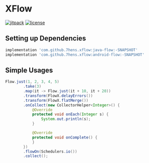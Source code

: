 # XFlow

[![jitpack](https://jitpack.io/v/7hens/xflow.svg)](https://jitpack.io/#7hens/xflow)
[![license](https://img.shields.io/github/license/7hens/xflow.svg)](https://github.com/7hens/xflow/blob/master/LICENSE)

## Setting up Dependencies

```groovy
implementation 'com.github.7hens.xflow:java-flow:-SNAPSHOT'
implementation 'com.github.7hens.xflow:android-flow:-SNAPSHOT'
```

## Simple Usages

```java
Flow.just(1, 2, 3, 4, 5)
        .take(3)
        .map(it -> Flow.just(it + 10, it + 20))
        .transform(FlowX.delayErrors())
        .transform(FlowX.flatMerge())
        .onCollect(new CollectorHelper<Integer>() {
            @Override
            protected void onEach(Integer s) {
                System.out.println(s);
            }

            @Override
            protected void onComplete() {
            }
        })
        .flowOn(Schedulers.io())
        .collect();
```

